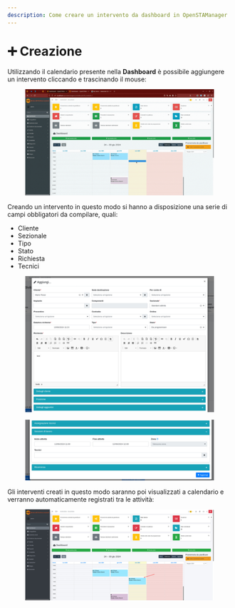 ```yaml
---
description: Come creare un intervento da dashboard in OpenSTAManager
---
```


# ➕ Creazione

Utilizzando il calendario presente nella **Dashboard** è possibile aggiungere un intervento cliccando e trascinando il mouse:

<figure><img src="../../../.gitbook/assets/Progetto senza titolo (1).gif" alt=""><figcaption></figcaption></figure>

Creando un intervento in questo modo si hanno a disposizione una serie di campi obbligatori da compilare, quali:

* Cliente
* Sezionale
* Tipo
* Stato
* Richiesta
* Tecnici

<figure><img src="../../../.gitbook/assets/immagine (71).png" alt=""><figcaption></figcaption></figure>

<figure><img src="../../../.gitbook/assets/immagine (73).png" alt=""><figcaption></figcaption></figure>

Gli interventi creati in questo modo saranno poi visualizzati a calendario e verranno automaticamente registrati tra le attività:

<figure><img src="../../../.gitbook/assets/image (734).png" alt=""><figcaption></figcaption></figure>
